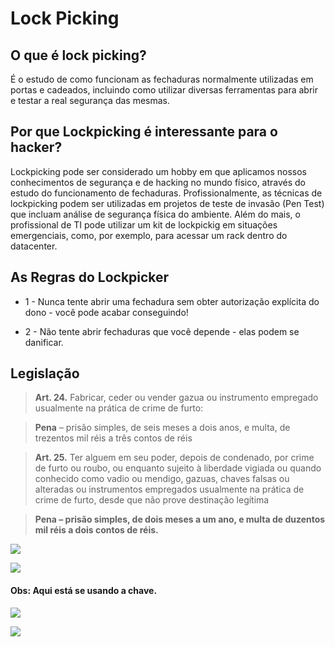 # Lock Picking

## O que é lock picking?

É o estudo de como funcionam as fechaduras normalmente utilizadas em portas e cadeados, incluindo como utilizar diversas ferramentas para abrir e testar a real segurança das mesmas. 

## Por que Lockpicking é interessante para o hacker? 

Lockpicking pode ser considerado um hobby em que aplicamos nossos conhecimentos de segurança e de hacking no mundo físico, através do estudo do funcionamento de fechaduras. Profissionalmente, as técnicas de lockpicking podem ser utilizadas em projetos de teste de invasão (Pen Test) que incluam análise de segurança física do ambiente. Além do mais, o profissional de TI pode utilizar um kit de lockpickig em situações emergenciais, como, por exemplo, para acessar um rack dentro do datacenter. 

## As Regras do Lockpicker

* 1 - Nunca tente abrir uma fechadura sem obter autorização explícita do dono - você pode acabar conseguindo!

* 2 - Não tente abrir fechaduras que você depende - elas podem se danificar.


## Legislação 

> <b>Art. 24.</b> Fabricar, ceder ou vender gazua ou instrumento empregado 
usualmente na prática de crime de furto:

> <b>Pena</b> – prisão simples, de seis meses a dois anos, e multa, de trezentos 
mil réis a três contos de réis

> <b>Art. 25.</b> Ter alguem em seu poder, depois de condenado, por crime de
 furto ou roubo, ou enquanto sujeito à liberdade vigiada ou quando
 conhecido como vadio ou mendigo, gazuas, chaves falsas ou alteradas ou
 instrumentos empregados usualmente na prática de crime de furto, desde
 que não prove destinação legítima

> <b>Pena – prisão simples, de dois meses a um ano, e multa de duzentos mil réis a dois contos de réis.</b>

![](http://i.giphy.com/ezTqRwBoQRZhm.gif)

![](http://i.giphy.com/GIB5o5XQW0tlm.gif)

#### Obs: Aqui está se usando a chave.
![](https://media.giphy.com/media/SuPhcufzyaLxm/source.gif)

![](http://i.giphy.com/nhFJRBA9yaMJG.gif)

